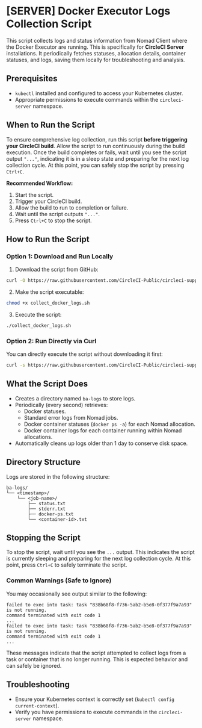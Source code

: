# [SERVER] Docker Executor Logs Collection Script

This script collects logs and status information from Nomad Client where the Docker Executor are running. This is specifically for **CircleCI Server** installations. It periodically fetches statuses, allocation details, container statuses, and logs, saving them locally for troubleshooting and analysis.

## Prerequisites

- `kubectl` installed and configured to access your Kubernetes cluster.
- Appropriate permissions to execute commands within the `circleci-server` namespace.

## When to Run the Script

To ensure comprehensive log collection, run this script **before triggering your CircleCI build**. Allow the script to run continuously during the build execution. Once the build completes or fails, wait until you see the script output `"..."`, indicating it is in a sleep state and preparing for the next log collection cycle. At this point, you can safely stop the script by pressing `Ctrl+C`.

**Recommended Workflow:**

1. Start the script.
2. Trigger your CircleCI build.
3. Allow the build to run to completion or failure.
4. Wait until the script outputs `"..."`.
5. Press `Ctrl+C` to stop the script.

## How to Run the Script

### Option 1: Download and Run Locally

1. Download the script from GitHub:

```bash
curl -O https://raw.githubusercontent.com/CircleCI-Public/circleci-support-scripts/main/server-docker-executor-logger/collect_docker_logs.sh
```

2. Make the script executable:

```bash
chmod +x collect_docker_logs.sh
```

3. Execute the script:

```bash
./collect_docker_logs.sh
```

### Option 2: Run Directly via Curl

You can directly execute the script without downloading it first:

```bash
curl -s https://raw.githubusercontent.com/CircleCI-Public/circleci-support-scripts/main/server-docker-executor-logger/collect_docker_logs.sh | bash
```

## What the Script Does

- Creates a directory named `ba-logs` to store logs.
- Periodically (every second) retrieves:
  -  Docker statuses.
  - Standard error logs from Nomad jobs.
  - Docker container statuses (`docker ps -a`) for each Nomad allocation.
  - Docker container logs for each container running within Nomad allocations.
- Automatically cleans up logs older than 1 day to conserve disk space.

## Directory Structure

Logs are stored in the following structure:

```
ba-logs/
└── <timestamp>/
    └── <job-name>/
        ├── status.txt
        ├── stderr.txt
        ├── docker-ps.txt
        └── <container-id>.txt
```

## Stopping the Script

To stop the script, wait until you see the `...` output. This indicates the script is currently sleeping and preparing for the next log collection cycle. At this point, press `Ctrl+C` to safely terminate the script.

### Common Warnings (Safe to Ignore)

You may occasionally see output similar to the following:

```
failed to exec into task: task "838b68f8-f736-5ab2-b5e8-0f377f9a7a93" is not running.
command terminated with exit code 1
...
failed to exec into task: task "838b68f8-f736-5ab2-b5e8-0f377f9a7a93" is not running.
command terminated with exit code 1
...
```

These messages indicate that the script attempted to collect logs from a task or container that is no longer running. This is expected behavior and can safely be ignored.

## Troubleshooting

- Ensure your Kubernetes context is correctly set (`kubectl config current-context`).
- Verify you have permissions to execute commands in the `circleci-server` namespace.
